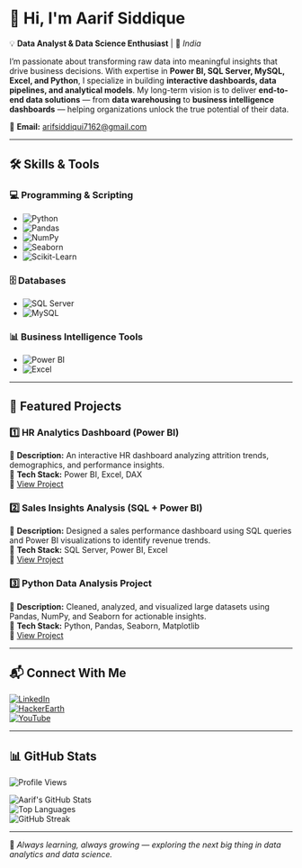 # 👋 Hi, I'm Aarif Siddique  

💡 **Data Analyst & Data Science Enthusiast** | 📍 *India*  

I’m passionate about transforming raw data into meaningful insights that drive business decisions. With expertise in **Power BI, SQL Server, MySQL, Excel, and Python**, I specialize in building **interactive dashboards, data pipelines, and analytical models**. My long-term vision is to deliver **end-to-end data solutions** — from **data warehousing** to **business intelligence dashboards** — helping organizations unlock the true potential of their data.  

📧 **Email:** arifsiddiqui7162@gmail.com  

---

## 🛠️ Skills & Tools  

### 💻 Programming & Scripting  
- ![Python](https://img.shields.io/badge/Python-3776AB?style=for-the-badge&logo=python&logoColor=white)  
- ![Pandas](https://img.shields.io/badge/Pandas-150458?style=for-the-badge&logo=pandas&logoColor=white)  
- ![NumPy](https://img.shields.io/badge/Numpy-013243?style=for-the-badge&logo=numpy&logoColor=white)  
- ![Seaborn](https://img.shields.io/badge/Seaborn-2E4C6D?style=for-the-badge)  
- ![Scikit-Learn](https://img.shields.io/badge/ScikitLearn-F7931E?style=for-the-badge&logo=scikit-learn&logoColor=white)  

### 🗄️ Databases  
- ![SQL Server](https://img.shields.io/badge/SQL%20Server-CC2927?style=for-the-badge&logo=microsoft-sql-server&logoColor=white)  
- ![MySQL](https://img.shields.io/badge/MySQL-4479A1?style=for-the-badge&logo=mysql&logoColor=white)  

### 📊 Business Intelligence Tools  
- ![Power BI](https://img.shields.io/badge/Power%20BI-F2C811?style=for-the-badge&logo=power-bi&logoColor=black)  
- ![Excel](https://img.shields.io/badge/Excel-217346?style=for-the-badge&logo=microsoft-excel&logoColor=white)  

---

## 📂 Featured Projects  

### 1️⃣ HR Analytics Dashboard (Power BI)  
📌 **Description:** An interactive HR dashboard analyzing attrition trends, demographics, and performance insights.  
🔧 **Tech Stack:** Power BI, Excel, DAX  
📎 [View Project](#)  

### 2️⃣ Sales Insights Analysis (SQL + Power BI)  
📌 **Description:** Designed a sales performance dashboard using SQL queries and Power BI visualizations to identify revenue trends.  
🔧 **Tech Stack:** SQL Server, Power BI, Excel  
📎 [View Project](#)  

### 3️⃣ Python Data Analysis Project  
📌 **Description:** Cleaned, analyzed, and visualized large datasets using Pandas, NumPy, and Seaborn for actionable insights.  
🔧 **Tech Stack:** Python, Pandas, Seaborn, Matplotlib  
📎 [View Project](#)  

---

## 📬 Connect With Me  

[![LinkedIn](https://img.shields.io/badge/LinkedIn-0077B5?style=for-the-badge&logo=linkedin&logoColor=white)](https://linkedin.com/in/your-linkedin)  
[![HackerEarth](https://img.shields.io/badge/HackerEarth-323754?style=for-the-badge&logo=hackerearth&logoColor=white)](https://hackerearth.com/@your-username)  
[![YouTube](https://img.shields.io/badge/YouTube-FF0000?style=for-the-badge&logo=youtube&logoColor=white)](https://youtube.com/@your-channel)  

---

## 📊 GitHub Stats  

![Profile Views](https://komarev.com/ghpvc/?username=your-username&color=blue)  

![Aarif's GitHub Stats](https://github-readme-stats.vercel.app/api?username=your-username&show_icons=true&theme=tokyonight)  
![Top Languages](https://github-readme-stats.vercel.app/api/top-langs/?username=your-username&layout=compact&theme=tokyonight)  
![GitHub Streak](https://streak-stats.demolab.com?user=your-username&theme=tokyonight)  

---

🚀 *Always learning, always growing — exploring the next big thing in data analytics and data science.*  
